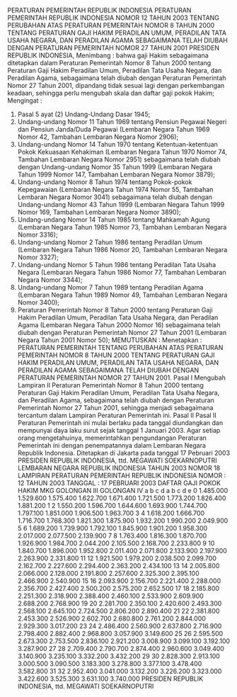  PERATURAN PEMERINTAH REPUBLIK INDONESIA PERATURAN PEMERINTAH REPUBLIK INDONESIA NOMOR 12 TAHUN 2003 TENTANG PERUBAHAN ATAS PERATURAN PEMERINTAH NOMOR 8 TAHUN 2000 TENTANG PERATURAN GAJI HAKIM PERADILAN UMUM, PERADILAN TATA USAHA NEGARA, DAN PERADILAN AGAMA SEBAGAIMANA TELAH DIUBAH DENGAN PERATURAN PEMERINTAH NOMOR 27 TAHUN 2001 PRESIDEN REPUBLIK INDONESIA,
Menimbang :
 bahwa gaji Hakim sebagaimana ditetapkan dalam Peraturan Pemerintah Nomor 8 Tahun 2000 tentang Peraturan Gaji Hakim Peradilan Umum, Peradilan Tata Usaha Negara, dan Peradilan Agama, sebagaimana telah diubah dengan Peraturan Pemerintah Nomor 27 Tahun 2001, dipandang tidak sesuai lagi dengan perkembangan keadaan, sehingga perlu mengubah skala dan daftar gaji pokok Hakim;
Mengingat :

1. Pasal 5 ayat (2) Undang-Undang Dasar 1945;
2. Undang-undang Nomor 11 Tahun 1969 tentang Pensiun Pegawai Negeri dan Pensiun Janda/Duda Pegawai (Lembaran Negara Tahun 1969 Nomor 42, Tambahan Lembaran Negara Nomor 2906);
3. Undang-undang Nomor 14 Tahun 1970 tentang Ketentuan-ketentuan Pokok Kekuasaan Kehakiman (Lembaran Negara Tahun 1970 Nomor 74, Tambahan Lembaran Negara Nomor 2951) sebagaimana telah diubah dengan Undang-undang Nomor 35 Tahun 1999 (Lembaran Negara Tahun 1999 Nomor 147, Tambahan Lembaran Negara Nomor 3879);
4. Undang-undang Nomor 8 Tahun 1974 tentang Pokok-pokok Kepegawaian (Lembaran Negara Tahun 1974 Nomor 55, Tambahan Lembaran Negara Nomor 3041) sebagaimana telah diubah dengan Undang-undang Nomor 43 Tahun 1999 (Lembaran Negara Tahun 1999 Nomor 169, Tambahan Lembaran Negara Nomor 3890);
5. Undang-undang Nomor 14 Tahun 1985 tentang Mahkamah Agung (Lembaran Negara Tahun 1985 Nomor 73, Tambahan Lembaran Negara Nomor 3316);
6. Undang-undang Nomor 2 Tahun 1986 tentang Peradilan Umum (Lembaran Negara Tahun 1986 Nomor 20, Tambahan Lembaran Negara Nomor 3327);
7. Undang-undang Nomor 5 Tahun 1986 tentang Peradilan Tata Usaha Negara (Lembaran Negara Tahun 1986 Nomor 77, Tambahan Lembaran Negara Nomor 3344);
8. Undang-undang Nomor 7 Tahun 1989 tentang Peradilan Agama (Lembaran Negara Tahun 1989 Nomor 49, Tambahan Lembaran Negara Nomor 3400);
9. Peraturan Pemerintah Nomor 8 Tahun 2000 tentang Peraturan Gaji Hakim Peradilan Umum, Peradilan Tata Usaha Negara, dan Peradilan Agama (Lembaran Negara Tahun 2000 Nomor 16) sebagaimana telah diubah dengan Peraturan Pemerintah Nomor 27 Tahun 2001 (Lembaran Negara Tahun 2001 Nomor 50);
MEMUTUSKAN :
 Menetapkan : PERATURAN PEMERINTAH TENTANG PERUBAHAN ATAS PERATURAN PEMERINTAH NOMOR 8 TAHUN 2000 TENTANG PERATURAN GAJI HAKIM PERADILAN UMUM, PERADILAN TATA USAHA NEGARA, DAN PERADILAN AGAMA SEBAGAIMANA TELAH DIUBAH DENGAN PERATURAN PEMERINTAH NOMOR 27 TAHUN 2001.
Pasal I
Mengubah Lampiran II Peraturan Pemerintah Nomor 8 Tahun 2000 tentang Peraturan Gaji Hakim Peradilan Umum, Peradilan Tata Usaha Negara, dan Peradilan Agama, sebagaimana telah diubah dengan Peraturan Pemerintah Nomor 27 Tahun 2001, sehingga menjadi sebagaimana tercantum dalam Lampiran Peraturan Pemerintah ini.
Pasal II
Pasal II
Peraturan Pemerintah ini mulai berlaku pada tanggal diundangkan dan mempunyai daya laku surut sejak tanggal 1 Januari 2003.
Agar setiap orang mengetahuinya, memerintahkan pengundangan Peraturan Pemerintah ini dengan penempatannya dalam Lembaran Negara Republik Indonesia. Ditetapkan di Jakarta pada tanggal 17 Pebruari 2003 PRESIDEN REPUBLIK INDONESIA, ttd. MEGAWATI SOEKARNOPUTRI LEMBARAN NEGARA REPUBLIK INDONESIA TAHUN 2003 NOMOR 18 LAMPIRAN PERATURAN PEMERINTAH REPUBLIK INDONESIA NOMOR : 12 TAHUN 2003 TANGGAL : 17 PEBRUARI 2003 DAFTAR GAJI POKOK HAKIM MKG GOLONGAN III GOLONGAN IV a b c d a b c d e 0 1.485.000 1.529.600 1.575.400 1.622.700 1.671.400 1.721.500 1.773.200 1.826.400 1.881.200 1 2 1.550.200 1.596.700 1.644.600 1.693.900 1.744.700 1.797.100 1.851.000 1.906.500 1.963.700 3 4 1.618.200 1.666.700 1.716.700 1.768.300 1.821.300 1.875.900 1.932.200 1.990.200 2.049.900 5 6 1.689.200 1.739.900 1.792.100 1.845.900 1.901.200 1.958.300 2.017.000 2.077.500 2.139.900 7 8 1.763.400 1.816.300 1.870.700 1.926.900 1.984.700 2.044.200 2.105.500 2.168.700 2.233.800 9 10 1.840.700 1.896.000 1.952.800 2.011.400 2.071.800 2.133.900 2.197.900 2.263.900 2.331.800 11 12 1.921.500 1.979.200 2.038.500 2.099.700 2.162.700 2.227.600 2.294.400 2.363.200 2.434.100 13 14 2.005.800 2.066.000 2.128.000 2.191.800 2.257.600 2.325.300 2.395.100 2.466.900 2.540.900 15 16 2.093.900 2.156.700 2.221.400 2.288.000 2.356.700 2.427.400 2.500.200 2.575.200 2.652.500 17 18 2.185.800 2.251.300 2.318.900 2.388.400 2.460.100 2.533.900 2.609.900 2.688.200 2.768.900 19 20 2.281.700 2.350.100 2.420.600 2.493.300 2.568.100 2.645.100 2.724.500 2.806.200 2.890.400 21 22 2.381.800 2.453.300 2.526.900 2.602.700 2.680.800 2.761.200 2.844.000 2.929.300 3.017.200 23 24 2.486.400 2.560.900 2.637.800 2.716.900 2.798.400 2.882.400 2.968.800 3.057.900 3.149.600 25 26 2.595.500 2.673.300 2.753.500 2.836.100 2.921.200 3.008.900 3.099.100 3.192.100 3.287.900 27 28 2.709.400 2.790.700 2.874.400 2.960.600 3.049.400 3.140.900 3.235.100 3.332.200 3.432.200 29 30 2.828.300 2.913.100 3.000.500 3.090.500 3.183.300 3.278.800 3.377.100 3.478.400 3.582.800 31 32 2.952.400 3.041.000 3.132.200 3.226.200 3.323.000 3.422.600 3.525.300 3.631.100 3.740.000 PRESIDEN REPUBLIK INDONESIA, ttd. MEGAWATI SOEKARNOPUTRI